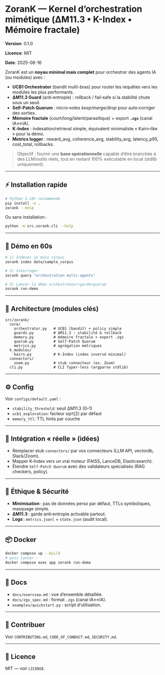 # ZoranK — Kernel d’orchestration mimétique (ΔM11.3 • K-Index • Mémoire fractale)

**Version**: 0.1.0  

**Licence**: MIT  

**Date**: 2025-08-16

ZoranK est un **noyau minimal mais complet** pour orchestrer des agents IA (ou modules) avec :
- **UCB1 Orchestrator** (bandit multi-bras) pour router les requêtes vers les modules les plus performants.
- **ΔM11.3 Guard** (anti‑entropie) : rollback / fail‑safe si la stabilité chute sous un seuil.
- **Self‑Patch Quorum** : micro‑votes *keep/merge/drop* pour auto‑corriger des sorties.
- **Mémoire fractale** (court/long/latent/parasitique) + export **`.zgs`** (canal IA↔IA).
- **K‑Index** : indexation/retrieval simple, équivalent minimaliste « Kairn‑like » pour la démo.
- **Metrics logger** : reward_avg, coherence_avg, stability_avg, latency_p95, cost_total, rollbacks.

> Objectif : fournir une **base opérationnelle** capable d’être branchée à des LLM/outils réels, tout en restant 100% exécutable en local (stdlib uniquement).

---

## ⚡ Installation rapide

```bash
# Python 3.10+ recommandé
pip install -e .
zorank --help
```

Ou sans installation :
```bash
python -m src.zorank.cli --help
```

---

## 🧪 Démo en 60s

```bash
# 1) Indexer un mini corpus
zorank index data/sample_corpus

# 2) Interroger
zorank query "orchestration multi-agents"

# 3) Lancer la démo orchestrateur+garde+quorum
zorank run-demo
```

---

## 🧬 Architecture (modules clés)

```
src/zorank/
  core/
    orchestrator.py   # UCB1 (bandit) + policy simple
    guards.py         # ΔM11.3 : stabilité & rollback
    memory.py         # mémoire fractale + export .zgs
    quorum.py         # Self‑Patch Quorum
    metrics.py        # agrégation métriques
  k_modules/
    kairn.py          # K‑Index (index inversé minimal)
  connectors/
    zoom.py           # stub connecteur (ex. Zoom)
  cli.py              # CLI Typer‑less (argparse stdlib)
```

---

## ⚙️ Config

Voir `configs/default.yaml` :
- `stability_threshold`: seuil ΔM11.3 (0–1)
- `ucb1_exploration`: facteur sqrt(2) par défaut
- `memory_ttl`: TTL hints par couche

---

## 🧩 Intégration « réelle » (idées)

- Remplacer stub `connectors/` par vos connecteurs (LLM API, vectordb, Slack/Zoom).
- Mapper K‑Index vers un vrai moteur (FAISS, LanceDB, Elasticsearch).
- Étendre `Self‑Patch Quorum` avec des validateurs spécialisés (RAG checkers, policy).

---

## 🔐 Éthique & Sécurité

- **Minimisation** : pas de données perso par défaut, TTLs symboliques, masquage simple.
- **ΔM11.3** : garde anti‑entropie activable partout.
- **Logs** : `metrics.jsonl` + `state.json` (audit local).

---

## 📦 Docker

```bash
docker compose up --build
# puis lancer :
docker compose exec app zorank run-demo
```

---

## 📘 Docs

- `docs/overview.md` : vue d’ensemble détaillée.
- `docs/zgs_spec.md` : format `.zgs` (canal IA↔IA).
- `examples/quickstart.py` : script d’utilisation.

---

## 🤝 Contribuer

Voir `CONTRIBUTING.md`, `CODE_OF_CONDUCT.md`, `SECURITY.md`.

---

## 📝 Licence

MIT — voir `LICENSE`.
